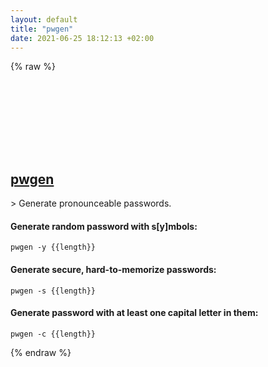 ```yaml
---
layout: default
title: "pwgen"
date: 2021-06-25 18:12:13 +02:00
---
```

{% raw %}
<h2 id="pwgen">
  <a href="/en/linux/pwgen.html">pwgen</a> <a href="#pwgen"><svg class="icon">
    <use href="/assets/images/unicode_sprite.svg#link" />
  </svg></a>
</h2>
> Generate pronounceable passwords.

#### Generate random password with s[y]mbols:
```shell
pwgen -y {{length}}
```
#### Generate secure, hard-to-memorize passwords:
```shell
pwgen -s {{length}}
```
#### Generate password with at least one capital letter in them:
```shell
pwgen -c {{length}}
```
{% endraw %}